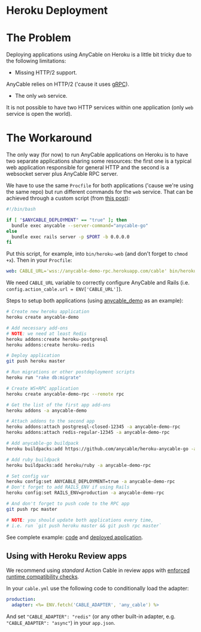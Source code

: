 # Heroku Deployment

# The Problem

Deploying applications using AnyCable on Heroku is a little bit tricky due to the following limitations:

- Missing HTTP/2 support.

AnyCable relies on HTTP/2 ('cause it uses [gRPC](https://grpc.io)).

- The only `web` service.

It is not possible to have two HTTP services within one application (only `web` service is open the world).

# The Workaround

The only way (for now) to run AnyCable applications on Heroku is to have two separate applications sharing some resources: the first one is a typical web application responsible for general HTTP and the second is a websocket server plus AnyCable RPC server.

We have to use the same `Procfile` for both applications ('cause we're using the same repo) but run different commands for the `web` service. That can be achieved through a custom script (from [this post](http://techtime.getharvest.com/blog/deploying-multiple-heroku-apps-from-a-single-repo)):

```sh
#!/bin/bash

if [ "$ANYCABLE_DEPLOYMENT" == "true" ]; then
  bundle exec anycable --server-command="anycable-go"
else
  bundle exec rails server -p $PORT -b 0.0.0.0  
fi
```

Put this script, for example, into `bin/heroku-web` (and don't forget to `chmod +x`). Then in your `Procfile`:

```yml
web: CABLE_URL='wss://anycable-demo-rpc.herokuapp.com/cable' bin/heroku-web
```

We need `CABLE_URL` variable to correctly configure AnyCable and Rails (i.e. `config.action_cable.url = ENV['CABLE_URL']`).

Steps to setup both applications (using [anycable_demo](https://github.com/anycable/anycable_demo) as an example):

```sh
# Create new heroku application
heroku create anycable-demo

# Add necessary add-ons
# NOTE: we need at least Redis
heroku addons:create heroku-postgresql 
heroku addons:create heroku-redis

# Deploy application
git push heroku master

# Run migrations or other postdeployment scripts
heroku run "rake db:migrate"

# Create WS+RPC application
heroku create anycable-demo-rpc --remote rpc

# Get the list of the first app add-ons
heroku addons -a anycable-demo

# Attach addons to the second app
heroku addons:attach postgresql-closed-12345 -a anycable-demo-rpc
heroku addons:attach redis-regular-12345 -a anycable-demo-rpc

# Add anycable-go buildpack
heroku buildpacks:add https://github.com/anycable/heroku-anycable-go -a anycable-demo-rpc

# Add ruby buildpack
heroku buildpacks:add heroku/ruby -a anycable-demo-rpc

# Set config var
heroku config:set ANYCABLE_DEPLOYMENT=true -a anycable-demo-rpc
# Don't forget to add RAILS_ENV if using Rails
heroku config:set RAILS_ENV=production -a anycable-demo-rpc 

# And don't forget to push code to the RPC app
git push rpc master

# NOTE: you should update both applications every time,
# i.e. run `git push heroku master && git push rpc master`
```

See complete example: [code](https://github.com/anycable/anycable_demo) and [deployed application](http://heroku-demo.anycable.io/).


## Using with Heroku Review apps

We recommend using _standard_ Action Cable in review apps with [enforced runtime compatibility checks](compatibility.md#runtime-checks).

In your `cable.yml` use the following code to conditionally load the adapter:

```yml
production:
  adapter: <%= ENV.fetch('CABLE_ADAPTER', 'any_cable') %>
```

And set `"CABLE_ADAPTER": "redis"` (or any other built-in adapter, e.g. `"CABLE_ADAPTER": "async"`) in your `app.json`.
